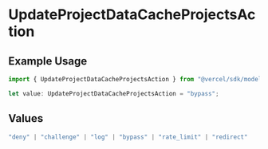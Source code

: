 # UpdateProjectDataCacheProjectsAction

## Example Usage

```typescript
import { UpdateProjectDataCacheProjectsAction } from "@vercel/sdk/models/updateprojectdatacacheop.js";

let value: UpdateProjectDataCacheProjectsAction = "bypass";
```

## Values

```typescript
"deny" | "challenge" | "log" | "bypass" | "rate_limit" | "redirect"
```